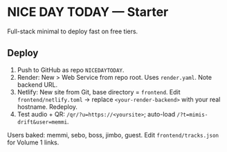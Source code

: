 # NICE DAY TODAY — Starter
Full-stack minimal to deploy fast on free tiers.

## Deploy
1) Push to GitHub as repo `NICEDAYTODAY`.
2) Render: New > Web Service from repo root. Uses `render.yaml`. Note backend URL.
3) Netlify: New site from Git, base directory = `frontend`. Edit `frontend/netlify.toml` -> replace `<your-render-backend>` with your real hostname. Redeploy.
4) Test audio + QR: `/qr/?u=https://<yoursite>`; auto-load `/?t=mimis-drift&user=memmi`.

Users baked: memmi, sebo, boss, jimbo, guest.
Edit `frontend/tracks.json` for Volume 1 links.
